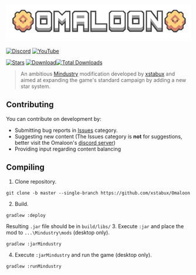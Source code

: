 # ![img.png](main/assets/img.png)
[![Discord](https://img.shields.io/discord/1011940744774303795.svg?color=7289da&logo=discord&label=Omaloon-Genral&style=for-the-badge)](https://discord.gg/bNMT82Hswb)
[![YouTube](https://img.shields.io/youtube/channel/subscribers/UCKYkjTAwp-ZpKBVDdknSIHw?color=ff5959&label=YouTube&logo=youtube&style=for-the-badge)](https://www.youtube.com/@omaloon)

[![Stars](https://img.shields.io/github/stars/xstabux/Omaloon?color=7289da&label=⭐️%20Please%20Star%20Omaloon%21&style=for-the-badge)](https://github.com/xStaBUx/Omaloon-mod-public)
[![Download](https://img.shields.io/github/v/release/xStaBUx/Omaloon-mod-public?color=6aa84f&include_prereleases&label=Latest%20version&logo=github&logoColor=white&style=for-the-badge)](https://github.com/xStaBUx/Omaloon-mod-public/releases)[![Total Downloads](https://img.shields.io/github/downloads/xStaBUx/Omaloon-mod-public/total?color=7289da&label&logo=docusign&logoColor=white&style=for-the-badge)](https://github.com/xStaBUx/Omaloon-mod-public/releases)

>An ambitious [Mindustry](https://github.com/Anuken/Mindustry) modification developed by [xstabux](https://github.com/xstabux) and aimed at expanding the game's standard campaign by adding a new star system.

## Contributing

You can contribute on development by:

* Submitting bug reports in [Issues](https://github.com/xStaBUx/Omaloon-mod-public/issues) category.
* Suggesting new content (The Issues category is **not** for suggestions, better visit the Omaloon's [discord server](https://discord.gg/bNMT82Hswb))
* Providing input regarding content balancing

## Compiling
1. Clone repository.
```
git clone -b master --single-branch https://github.com/xstabux/Omaloon
```
2. Build.
```
gradlew :deploy
```
Resulting `.jar` file should be in `build/libs/`
3. Execute `:jar` and place the mod to `...\Mindustry\mods` (desktop only).
```
gradlew :jarMindustry
```
4. Execute `:jarMindustry` and run the game (desktop only).
```
gradlew :runMindustry
```